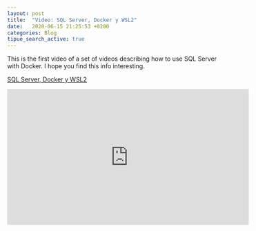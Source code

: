 ```yaml
---
layout: post
title:  "Video: SQL Server, Docker y WSL2"
date:   2020-06-15 21:25:53 +0200
categories: Blog
tipue_search_active: true
---
```


This is the first video of a set of videos describing how to use SQL Server with Docker. I hope you find this info interesting.

[SQL Server, Docker y WSL2](https://youtu.be/u5NXXssT1jI)

<iframe width="560" height="315" src="https://www.youtube.com/embed/u5NXXssT1jI" frameborder="0" allow="accelerometer; autoplay; encrypted-media; gyroscope; picture-in-picture" allowfullscreen></iframe>

<script src="https://apis.google.com/js/platform.js"></script>

<div class="g-ytsubscribe" data-channelid="UCYboHnN6tvFfHqPWZWY82AQ" data-layout="default" data-count="default"></div>


